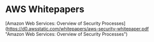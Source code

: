 # AWS Whitepapers
[Amazon Web Services: Overview of Security Processes] (https://d0.awsstatic.com/whitepapers/aws-security-whitepaper.pdf "Amazon Web Services: Overview of Security Processes")
